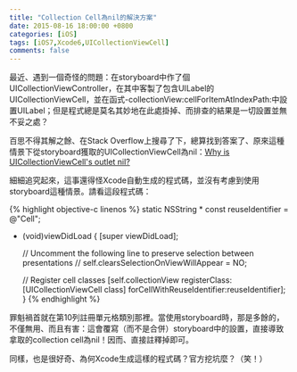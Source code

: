 ```yaml
---
title: "Collection Cell為nil的解決方案"
date: 2015-08-16 18:00:00 +0800
categories: [iOS]
tags: [iOS7,Xcode6,UICollectionViewCell]
comments: false
---
```


最近、遇到一個奇怪的問題：在storyboard中作了個UICollectionViewController，在其中客製了包含UILabel的UICollectionViewCell，並在函式-collectionView:cellForItemAtIndexPath:中設置UILabel；但是程式總是莫名其妙地在此處掛掉、而排查的結果是一切設置並無不妥之處？  

百思不得其解之餘、在Stack Overflow上搜尋了下，總算找到答案了、原來這種情景下從storyboard獲取的UICollectionViewCell為nil：[Why is UICollectionViewCell's outlet nil?](https://stackoverflow.com/a/25166762/2518851) <!-- more -->  

細細追究起來，這事還得怪Xcode自動生成的程式碼，並沒有考慮到使用storyboard這種情景。請看這段程式碼：  

{% highlight objective-c linenos %}
static NSString * const reuseIdentifier = @"Cell";

- (void)viewDidLoad {
    [super viewDidLoad];
    
    // Uncomment the following line to preserve selection between presentations
    // self.clearsSelectionOnViewWillAppear = NO;
    
    // Register cell classes
    [self.collectionView registerClass:[UICollectionViewCell class] forCellWithReuseIdentifier:reuseIdentifier];
}
{% endhighlight %}

罪魁禍首就在第10列註冊單元格類別那裡。當使用storyboard時，那是多餘的，不僅無用、而且有害：這會覆寫（而不是合併）storyboard中的設置，直接導致拿取的collection cell為nil！因而、直接註釋掉即可。  

同樣，也是很好奇、為何Xcode生成這樣的程式碼？官方挖坑麼？（笑！）  
